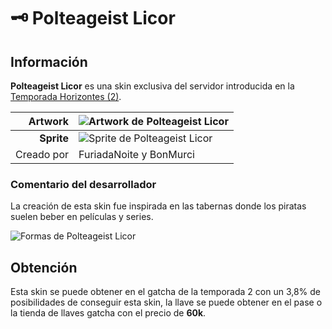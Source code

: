 # 🗝️ Polteageist Licor
## Información

**Polteageist Licor** es una skin exclusiva del servidor introducida en la [Temporada Horizontes (2)](./).

|                     **Artwork** | ![Artwork de Polteageist Licor](../../images/pokemon/temporada-2/LicorArtwork.png)                                                                                    |
| ------------------------------: | -------------------------------------------------------------------------------------------------------------------------------------- |
|                  **Sprite** | ![Sprite de Polteageist Licor](../../images/pokemon/temporada-2/licor-sprite.png)                                                          |                                                                                                             |
|                      Creado por | FuriadaNoite y BonMurci                                                                                                                |


### Comentario del desarrollador
La creación de esta skin fue inspirada en las tabernas donde los piratas suelen beber en películas y series.

![Formas de Polteageist Licor](../../images/pokemon/temporada-2/licor-formas.png)

## Obtención

Esta skin se puede obtener en el gatcha de la temporada 2 con un 3,8% de posibilidades de conseguir esta skin, la llave se puede obtener en el pase o la tienda de llaves gatcha con el precio de **60k**.
